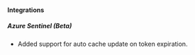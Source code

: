 
#### Integrations
##### Azure Sentinel (Beta)
- Added support for auto cache update on token expiration.
